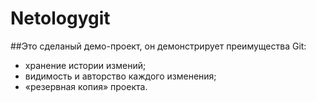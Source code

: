# Netologygit

##Это сделаный демо-проект, он демонстрирует преимущества Git:

* хранение истории измений;
* видимость и авторство каждого изменения;
* «резервная копия» проекта.
